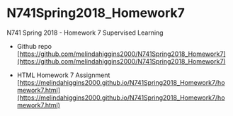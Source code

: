 # N741Spring2018_Homework7

N741 Spring 2018 - Homework 7 Supervised Learning

* Github repo [https://github.com/melindahiggins2000/N741Spring2018_Homework7](https://github.com/melindahiggins2000/N741Spring2018_Homework7)

* HTML Homework 7 Assignment [https://melindahiggins2000.github.io/N741Spring2018_Homework7/homework7.html](https://melindahiggins2000.github.io/N741Spring2018_Homework7/homework7.html)
